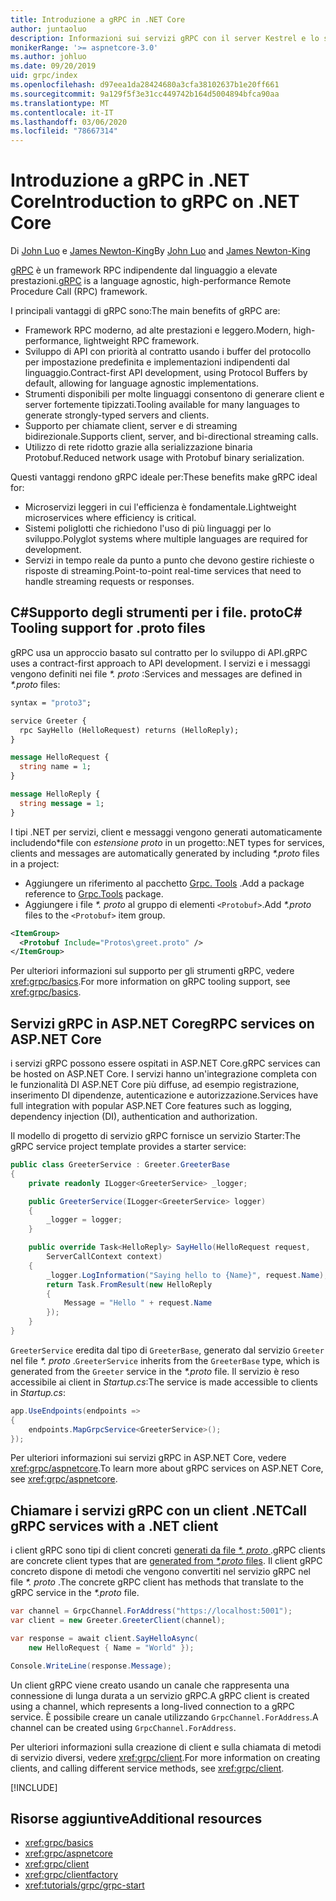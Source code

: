 ```yaml
---
title: Introduzione a gRPC in .NET Core
author: juntaoluo
description: Informazioni sui servizi gRPC con il server Kestrel e lo stack di ASP.NET Core.
monikerRange: '>= aspnetcore-3.0'
ms.author: johluo
ms.date: 09/20/2019
uid: grpc/index
ms.openlocfilehash: d97eea1da28424680a3cfa38102637b1e20ff661
ms.sourcegitcommit: 9a129f5f3e31cc449742b164d5004894bfca90aa
ms.translationtype: MT
ms.contentlocale: it-IT
ms.lasthandoff: 03/06/2020
ms.locfileid: "78667314"
---
```

# <a name="introduction-to-grpc-on-net-core"></a><span data-ttu-id="780b3-103">Introduzione a gRPC in .NET Core</span><span class="sxs-lookup"><span data-stu-id="780b3-103">Introduction to gRPC on .NET Core</span></span>

<span data-ttu-id="780b3-104">Di [John Luo](https://github.com/juntaoluo) e [James Newton-King](https://twitter.com/jamesnk)</span><span class="sxs-lookup"><span data-stu-id="780b3-104">By [John Luo](https://github.com/juntaoluo) and [James Newton-King](https://twitter.com/jamesnk)</span></span>

<span data-ttu-id="780b3-105">[gRPC](https://grpc.io/docs/guides/) è un framework RPC indipendente dal linguaggio a elevate prestazioni.</span><span class="sxs-lookup"><span data-stu-id="780b3-105">[gRPC](https://grpc.io/docs/guides/) is a language agnostic, high-performance Remote Procedure Call (RPC) framework.</span></span>

<span data-ttu-id="780b3-106">I principali vantaggi di gRPC sono:</span><span class="sxs-lookup"><span data-stu-id="780b3-106">The main benefits of gRPC are:</span></span>
* <span data-ttu-id="780b3-107">Framework RPC moderno, ad alte prestazioni e leggero.</span><span class="sxs-lookup"><span data-stu-id="780b3-107">Modern, high-performance, lightweight RPC framework.</span></span>
* <span data-ttu-id="780b3-108">Sviluppo di API con priorità al contratto usando i buffer del protocollo per impostazione predefinita e implementazioni indipendenti dal linguaggio.</span><span class="sxs-lookup"><span data-stu-id="780b3-108">Contract-first API development, using Protocol Buffers by default, allowing for language agnostic implementations.</span></span>
* <span data-ttu-id="780b3-109">Strumenti disponibili per molte linguaggi consentono di generare client e server fortemente tipizzati.</span><span class="sxs-lookup"><span data-stu-id="780b3-109">Tooling available for many languages to generate strongly-typed servers and clients.</span></span>
* <span data-ttu-id="780b3-110">Supporto per chiamate client, server e di streaming bidirezionale.</span><span class="sxs-lookup"><span data-stu-id="780b3-110">Supports client, server, and bi-directional streaming calls.</span></span>
* <span data-ttu-id="780b3-111">Utilizzo di rete ridotto grazie alla serializzazione binaria Protobuf.</span><span class="sxs-lookup"><span data-stu-id="780b3-111">Reduced network usage with Protobuf binary serialization.</span></span>

<span data-ttu-id="780b3-112">Questi vantaggi rendono gRPC ideale per:</span><span class="sxs-lookup"><span data-stu-id="780b3-112">These benefits make gRPC ideal for:</span></span>
* <span data-ttu-id="780b3-113">Microservizi leggeri in cui l'efficienza è fondamentale.</span><span class="sxs-lookup"><span data-stu-id="780b3-113">Lightweight microservices where efficiency is critical.</span></span>
* <span data-ttu-id="780b3-114">Sistemi poliglotti che richiedono l'uso di più linguaggi per lo sviluppo.</span><span class="sxs-lookup"><span data-stu-id="780b3-114">Polyglot systems where multiple languages are required for development.</span></span>
* <span data-ttu-id="780b3-115">Servizi in tempo reale da punto a punto che devono gestire richieste o risposte di streaming.</span><span class="sxs-lookup"><span data-stu-id="780b3-115">Point-to-point real-time services that need to handle streaming requests or responses.</span></span>

## <a name="c-tooling-support-for-proto-files"></a><span data-ttu-id="780b3-116">C#Supporto degli strumenti per i file. proto</span><span class="sxs-lookup"><span data-stu-id="780b3-116">C# Tooling support for .proto files</span></span>

<span data-ttu-id="780b3-117">gRPC usa un approccio basato sul contratto per lo sviluppo di API.</span><span class="sxs-lookup"><span data-stu-id="780b3-117">gRPC uses a contract-first approach to API development.</span></span> <span data-ttu-id="780b3-118">I servizi e i messaggi vengono definiti nei file *\*. proto* :</span><span class="sxs-lookup"><span data-stu-id="780b3-118">Services and messages are defined in *\*.proto* files:</span></span>

```protobuf
syntax = "proto3";

service Greeter {
  rpc SayHello (HelloRequest) returns (HelloReply);
}

message HelloRequest {
  string name = 1;
}

message HelloReply {
  string message = 1;
}
```

<span data-ttu-id="780b3-119">I tipi .NET per servizi, client e messaggi vengono generati automaticamente includendo\*file con *estensione proto* in un progetto:</span><span class="sxs-lookup"><span data-stu-id="780b3-119">.NET types for services, clients and messages are automatically generated by including *\*.proto* files in a project:</span></span>

* <span data-ttu-id="780b3-120">Aggiungere un riferimento al pacchetto [Grpc. Tools](https://www.nuget.org/packages/Grpc.Tools/) .</span><span class="sxs-lookup"><span data-stu-id="780b3-120">Add a package reference to [Grpc.Tools](https://www.nuget.org/packages/Grpc.Tools/) package.</span></span>
* <span data-ttu-id="780b3-121">Aggiungere i file *\*. proto* al gruppo di elementi `<Protobuf>`.</span><span class="sxs-lookup"><span data-stu-id="780b3-121">Add *\*.proto* files to the `<Protobuf>` item group.</span></span>

```xml
<ItemGroup>
  <Protobuf Include="Protos\greet.proto" />
</ItemGroup>
```

<span data-ttu-id="780b3-122">Per ulteriori informazioni sul supporto per gli strumenti gRPC, vedere <xref:grpc/basics>.</span><span class="sxs-lookup"><span data-stu-id="780b3-122">For more information on gRPC tooling support, see <xref:grpc/basics>.</span></span>

## <a name="grpc-services-on-aspnet-core"></a><span data-ttu-id="780b3-123">Servizi gRPC in ASP.NET Core</span><span class="sxs-lookup"><span data-stu-id="780b3-123">gRPC services on ASP.NET Core</span></span>

<span data-ttu-id="780b3-124">i servizi gRPC possono essere ospitati in ASP.NET Core.</span><span class="sxs-lookup"><span data-stu-id="780b3-124">gRPC services can be hosted on ASP.NET Core.</span></span> <span data-ttu-id="780b3-125">I servizi hanno un'integrazione completa con le funzionalità DI ASP.NET Core più diffuse, ad esempio registrazione, inserimento DI dipendenze, autenticazione e autorizzazione.</span><span class="sxs-lookup"><span data-stu-id="780b3-125">Services have full integration with popular ASP.NET Core features such as logging, dependency injection (DI), authentication and authorization.</span></span>

<span data-ttu-id="780b3-126">Il modello di progetto di servizio gRPC fornisce un servizio Starter:</span><span class="sxs-lookup"><span data-stu-id="780b3-126">The gRPC service project template provides a starter service:</span></span>

```csharp
public class GreeterService : Greeter.GreeterBase
{
    private readonly ILogger<GreeterService> _logger;

    public GreeterService(ILogger<GreeterService> logger)
    {
        _logger = logger;
    }

    public override Task<HelloReply> SayHello(HelloRequest request,
        ServerCallContext context)
    {
        _logger.LogInformation("Saying hello to {Name}", request.Name);
        return Task.FromResult(new HelloReply 
        {
            Message = "Hello " + request.Name
        });
    }
}
```

<span data-ttu-id="780b3-127">`GreeterService` eredita dal tipo di `GreeterBase`, generato dal servizio `Greeter` nel file *\*. proto* .</span><span class="sxs-lookup"><span data-stu-id="780b3-127">`GreeterService` inherits from the `GreeterBase` type, which is generated from the `Greeter` service in the *\*.proto* file.</span></span> <span data-ttu-id="780b3-128">Il servizio è reso accessibile ai client in *Startup.cs*:</span><span class="sxs-lookup"><span data-stu-id="780b3-128">The service is made accessible to clients in *Startup.cs*:</span></span>

```csharp
app.UseEndpoints(endpoints =>
{
    endpoints.MapGrpcService<GreeterService>();
});
```

<span data-ttu-id="780b3-129">Per ulteriori informazioni sui servizi gRPC in ASP.NET Core, vedere <xref:grpc/aspnetcore>.</span><span class="sxs-lookup"><span data-stu-id="780b3-129">To learn more about gRPC services on ASP.NET Core, see <xref:grpc/aspnetcore>.</span></span>

## <a name="call-grpc-services-with-a-net-client"></a><span data-ttu-id="780b3-130">Chiamare i servizi gRPC con un client .NET</span><span class="sxs-lookup"><span data-stu-id="780b3-130">Call gRPC services with a .NET client</span></span>

<span data-ttu-id="780b3-131">i client gRPC sono tipi di client concreti [generati da file *\*. proto* ](xref:grpc/basics#generated-c-assets).</span><span class="sxs-lookup"><span data-stu-id="780b3-131">gRPC clients are concrete client types that are [generated from *\*.proto* files](xref:grpc/basics#generated-c-assets).</span></span> <span data-ttu-id="780b3-132">Il client gRPC concreto dispone di metodi che vengono convertiti nel servizio gRPC nel file *\*. proto* .</span><span class="sxs-lookup"><span data-stu-id="780b3-132">The concrete gRPC client has methods that translate to the gRPC service in the *\*.proto* file.</span></span>

```csharp
var channel = GrpcChannel.ForAddress("https://localhost:5001");
var client = new Greeter.GreeterClient(channel);

var response = await client.SayHelloAsync(
    new HelloRequest { Name = "World" });

Console.WriteLine(response.Message);
```

<span data-ttu-id="780b3-133">Un client gRPC viene creato usando un canale che rappresenta una connessione di lunga durata a un servizio gRPC.</span><span class="sxs-lookup"><span data-stu-id="780b3-133">A gRPC client is created using a channel, which represents a long-lived connection to a gRPC service.</span></span> <span data-ttu-id="780b3-134">È possibile creare un canale utilizzando `GrpcChannel.ForAddress`.</span><span class="sxs-lookup"><span data-stu-id="780b3-134">A channel can be created using `GrpcChannel.ForAddress`.</span></span>

<span data-ttu-id="780b3-135">Per ulteriori informazioni sulla creazione di client e sulla chiamata di metodi di servizio diversi, vedere <xref:grpc/client>.</span><span class="sxs-lookup"><span data-stu-id="780b3-135">For more information on creating clients, and calling different service methods, see <xref:grpc/client>.</span></span>

[!INCLUDE[](~/includes/gRPCazure.md)]

## <a name="additional-resources"></a><span data-ttu-id="780b3-136">Risorse aggiuntive</span><span class="sxs-lookup"><span data-stu-id="780b3-136">Additional resources</span></span>

* <xref:grpc/basics>
* <xref:grpc/aspnetcore>
* <xref:grpc/client>
* <xref:grpc/clientfactory>
* <xref:tutorials/grpc/grpc-start>
